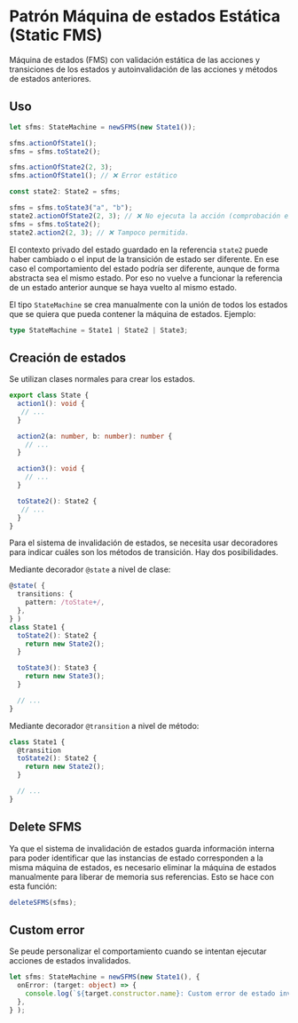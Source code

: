 # Patrón Máquina de estados Estática (Static FMS)

Máquina de estados (FMS) con validación estática de las acciones y transiciones de los estados y autoinvalidación de las acciones y métodos de estados anteriores.

## Uso
```ts
let sfms: StateMachine = newSFMS(new State1());

sfms.actionOfState1();
sfms = sfms.toState2();

sfms.actionOfState2(2, 3);
sfms.actionOfState1(); // ❌ Error estático

const state2: State2 = sfms;

sfms = sfms.toState3("a", "b");
state2.actionOfState2(2, 3); // ❌ No ejecuta la acción (comprobación en ejecución)
sfms = sfms.toState2();
state2.action2(2, 3); // ❌ Tampoco permitida.
```

El contexto privado del estado guardado en la referencia `state2` puede haber cambiado o el input de la transición de estado ser diferente. En ese caso el comportamiento del estado podría ser diferente, aunque de forma abstracta sea el mismo estado. Por eso no vuelve a funcionar la referencia de un estado anterior aunque se haya vuelto al mismo estado.

El tipo `StateMachine` se crea manualmente con la unión de todos los estados que se quiera que pueda contener la máquina de estados. Ejemplo:
```ts
type StateMachine = State1 | State2 | State3;
```

## Creación de estados
Se utilizan clases normales para crear los estados.
```ts
export class State {
  action1(): void {
   // ...
  }

  action2(a: number, b: number): number {
    // ...
  }

  action3(): void {
    // ...
  }

  toState2(): State2 {
   // ...
  }
}
```
Para el sistema de invalidación de estados, se necesita usar decoradores para indicar cuáles son los métodos de transición. Hay dos posibilidades.

Mediante decorador `@state` a nivel de clase:
```ts
@state( {
  transitions: {
    pattern: /toState+/,
  },
} )
class State1 {
  toState2(): State2 {
    return new State2();
  }

  toState3(): State3 {
    return new State3();
  }

  // ...
}
```

Mediante decorador `@transition` a nivel de método:
```ts
class State1 {
  @transition
  toState2(): State2 {
    return new State2();
  }

  // ...
}
```

## Delete SFMS
Ya que el sistema de invalidación de estados guarda información interna para poder identificar que las instancias de estado corresponden a la misma máquina de estados, es necesario eliminar la máquina de estados manualmente para liberar de memoria sus referencias. Esto se hace con esta función:
```ts
deleteSFMS(sfms);
```

## Custom error
Se peude personalizar el comportamiento cuando se intentan ejecutar acciones de estados invalidados.

```ts
let sfms: StateMachine = newSFMS(new State1(), {
  onError: (target: object) => {
    console.log(`${target.constructor.name}: Custom error de estado invalidado.`);
  },
} );

```